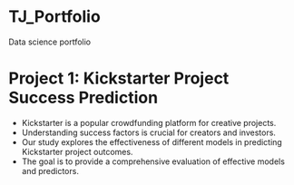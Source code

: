 # TJ_Portfolio
Data science portfolio

# Project 1: Kickstarter Project Success Prediction

* Kickstarter is a popular crowdfunding platform for creative projects.
* Understanding success factors is crucial for creators and investors.
* Our study explores the effectiveness of different models in predicting Kickstarter project outcomes.
* The goal is to provide a comprehensive evaluation of effective models and predictors.

